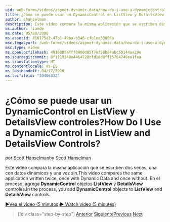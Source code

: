```yaml
---
uid: web-forms/videos/aspnet-dynamic-data/how-do-i-use-a-dynamiccontrol-in-listview-and-detailsview-controls
title: ¿Cómo se puede usar un DynamicControl en ListView y DetailsView controles? | Microsoft Docs
author: shanselman
description: Este vídeo compara la misma aplicación que se escriben dos veces, una con datos dinámicos y una vez sin. En el proceso de agregar objetos DynamicControl a ListView un...
ms.author: riande
ms.date: 05/08/2008
ms.assetid: 816175a2-47b1-49ba-b346-cfb1ee33096a
msc.legacyurl: /web-forms/videos/aspnet-dynamic-data/how-do-i-use-a-dynamiccontrol-in-listview-and-detailsview-controls
msc.type: video
ms.openlocfilehash: 4916885afff0900d85f7ef58b84abc50144aa29e
ms.sourcegitcommit: 0f1119340e4464720cfd16d0ff15764746ea1fea
ms.translationtype: MT
ms.contentlocale: es-ES
ms.lasthandoff: 04/17/2019
ms.locfileid: "59406332"
---
```

# <a name="how-do-i-use-a-dynamiccontrol-in-listview-and-detailsview-controls"></a><span data-ttu-id="95f40-105">¿Cómo se puede usar un DynamicControl en ListView y DetailsView controles?</span><span class="sxs-lookup"><span data-stu-id="95f40-105">How Do I Use a DynamicControl in ListView and DetailsView Controls?</span></span>

<span data-ttu-id="95f40-106">por [Scott Hanselman](https://github.com/shanselman)</span><span class="sxs-lookup"><span data-stu-id="95f40-106">by [Scott Hanselman](https://github.com/shanselman)</span></span>

<span data-ttu-id="95f40-107">Este vídeo compara la misma aplicación que se escriben dos veces, una con datos dinámicos y una vez sin.</span><span class="sxs-lookup"><span data-stu-id="95f40-107">This video compares the same application written twice, once with Dynamic Data and once without.</span></span> <span data-ttu-id="95f40-108">En el proceso, agrega **DynamicControl** objetos **ListView** y **DetailsView** controles.</span><span class="sxs-lookup"><span data-stu-id="95f40-108">In the process, you add **DynamicControl** objects to **ListView** and **DetailsView** controls.</span></span>

[<span data-ttu-id="95f40-109">&#9654;Vea el vídeo (5 minutos)</span><span class="sxs-lookup"><span data-stu-id="95f40-109">&#9654; Watch video (5 minutes)</span></span>](https://channel9.msdn.com/Blogs/ASP-NET-Site-Videos/how-do-i-use-a-dynamiccontrol-in-listview-and-detailsview-controls)

> [!div class="step-by-step"]
> <span data-ttu-id="95f40-110">[Anterior](how-do-i-display-unknown-datatypes.md)
> [Siguiente](getting-started-with-dynamic-data.md)</span><span class="sxs-lookup"><span data-stu-id="95f40-110">[Previous](how-do-i-display-unknown-datatypes.md)
[Next](getting-started-with-dynamic-data.md)</span></span>
